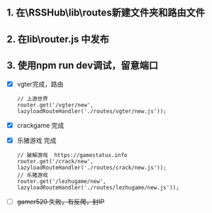 ## 1. 在\RSSHub\lib\routes新建文件夹和路由文件
## 2. 在lib\router.js 中发布
## 3. 使用npm run dev调试，留意端口





- [x] vgter完成，路由

  ```
  // 上游世界
  router.get('/vgter/new', lazyloadRouteHandler('./routes/vgter/new.js'));
  ```

  

- [x] crackgame 完成

- [x] 乐猪游戏 完成

  ```
  // 破解游戏  https://gamestatus.info
  router.get('/crack/new', lazyloadRouteHandler('./routes/crack/new.js'));
  // 乐猪游戏
  router.get('/lezhugame/new', lazyloadRouteHandler('./routes/lezhugame/new.js'));
  ```

- [ ] ~~gamer520 失败，有反爬，封IP~~

  

